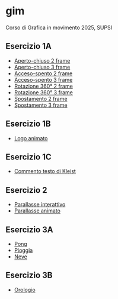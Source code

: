 # gim
Corso di Grafica in movimento 2025, SUPSI

## Esercizio 1A
- [Aperto-chiuso 2 frame](https://lucamazzolaa.github.io/gim/Esercizio_1A/aperto_chiuso_2.html)<br>
- [Aperto-chiuso 3 frame](https://lucamazzolaa.github.io/gim/Esercizio_1A/aperto_chiuso_3.html)<br>
- [Acceso-spento 2 frame](https://lucamazzolaa.github.io/gim/Esercizio_1A/acceso_spento_2.html)<br>
- [Acceso-spento 3 frame](https://lucamazzolaa.github.io/gim/Esercizio_1A/acceso_spento_3.html)<br>
- [Rotazione 360° 2 frame](https://lucamazzolaa.github.io/gim/Esercizio_1A/rotazione_2.html)<br>
- [Rotazione 360° 3 frame](https://lucamazzolaa.github.io/gim/Esercizio_1A/rotazione_3.html)<br>
- [Spostamento 2 frame](https://lucamazzolaa.github.io/gim/Esercizio_1A/spostamento_2.html)<br>
- [Spostamento 3 frame](https://lucamazzolaa.github.io/gim/Esercizio_1A/spostamento_3.html)<br>

## Esercizio 1B
- [Logo animato](https://lucamazzolaa.github.io/gim/Esercizio_1B/index.html)

## Esercizio 1C
- [Commento testo di Kleist](https://lucamazzolaa.github.io/gim/Esercizio_1C/README.md)

## Esercizio 2
- [Parallasse interattivo](https://lucamazzolaa.github.io/gim/Esercizio_2/index_interattivo.html)
- [Parallasse animato](https://lucamazzolaa.github.io/gim/Esercizio_2/index_animato.html)

## Esercizio 3A
- [Pong](https://lucamazzolaa.github.io/gim/Esercizio_3A/pong/index.html)
- [Pioggia](https://lucamazzolaa.github.io/gim/Esercizio_3A/pioggia/index.html)
- [Neve](https://lucamazzolaa.github.io/gim/Esercizio_3A/pioggia/neve.html)

## Esercizio 3B
- [Orologio](https://lucamazzolaa.github.io/gim/Esercizio_3B/index.html)
